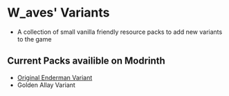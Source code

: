 # W_aves' Variants
- A collection of small vanilla friendly resource packs to add new variants to the game

## Current Packs availible on Modrinth
- [Original Enderman Variant](https://modrinth.com/resourcepack/original-enderman-variant)
- Golden Allay Variant
